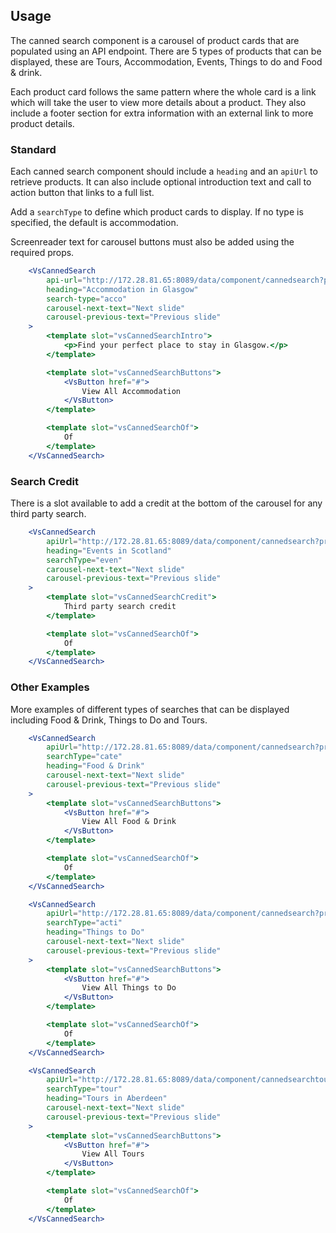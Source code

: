 ## Usage
The canned search component is a carousel of product cards that are populated using an API endpoint. There are 5 types of products that can be displayed, these are Tours, Accommodation, Events, Things to do and Food & drink. 

Each product card follows the same pattern where the whole card is a link which will take the user to view more details about a product. They also include a footer section for extra information with an external link to more product details. 

### Standard 
Each canned search component should include a `heading` and an `apiUrl` to retrieve products. It can also include optional introduction text and call to action button that links to a full list. 

Add a `searchType` to define which product cards to display. If no type is specified, the default is accommodation.

Screenreader text for carousel buttons must also be added using the required props. 

```jsx
    <VsCannedSearch
        api-url="http://172.28.81.65:8089/data/component/cannedsearch?prodtypes=acco&avail=off&locplace=4751&locprox=10.0&loc=Glasgow&fac_id=accessguide"
        heading="Accommodation in Glasgow"
        search-type="acco"
        carousel-next-text="Next slide"
        carousel-previous-text="Previous slide"
    >
        <template slot="vsCannedSearchIntro">
            <p>Find your perfect place to stay in Glasgow.</p>
        </template>

        <template slot="vsCannedSearchButtons">
            <VsButton href="#">
                View All Accommodation
            </VsButton>
        </template>

        <template slot="vsCannedSearchOf">
            Of
        </template>
    </VsCannedSearch>
```

### Search Credit
There is a slot available to add a credit at the bottom of the carousel for any third party search.

```jsx
    <VsCannedSearch
        apiUrl="http://172.28.81.65:8089/data/component/cannedsearch?prodtypes=even&locplace=&locprox=10.0&loc=Scotland"
        heading="Events in Scotland"
        searchType="even"
        carousel-next-text="Next slide"
        carousel-previous-text="Previous slide"
    >
        <template slot="vsCannedSearchCredit">
            Third party search credit
        </template>

        <template slot="vsCannedSearchOf">
            Of
        </template>
    </VsCannedSearch>
```

### Other Examples
More examples of different types of searches that can be displayed including Food & Drink, Things to Do and Tours. 

```jsx
    <VsCannedSearch
        apiUrl="http://172.28.81.65:8089/data/component/cannedsearch?prodtypes=cate&locpoly=821&locprox=10.0&loc=Royal+Mile"
        searchType="cate"
        heading="Food & Drink"
        carousel-next-text="Next slide"
        carousel-previous-text="Previous slide"
    >
        <template slot="vsCannedSearchButtons">
            <VsButton href="#">
                View All Food & Drink
            </VsButton>
        </template>

        <template slot="vsCannedSearchOf">
            Of
        </template>
    </VsCannedSearch>
```

```jsx
    <VsCannedSearch
        apiUrl="http://172.28.81.65:8089/data/component/cannedsearch?prodtypes=acti%2Cattr%2Creta&locplace=4751&locprox=10.0&loc=Glasgow"
        searchType="acti"
        heading="Things to Do"
        carousel-next-text="Next slide"
        carousel-previous-text="Previous slide"
    >
        <template slot="vsCannedSearchButtons">
            <VsButton href="#">
                View All Things to Do
            </VsButton>
        </template>

        <template slot="vsCannedSearchOf">
            Of
        </template>
    </VsCannedSearch>
```

```jsx
    <VsCannedSearch
        apiUrl="http://172.28.81.65:8089/data/component/cannedsearchtours?find%5B%5D=attractions%7Caberdeen%7CAberdeen&locale=en-GB"
        searchType="tour"
        heading="Tours in Aberdeen"
        carousel-next-text="Next slide"
        carousel-previous-text="Previous slide"
    >
        <template slot="vsCannedSearchButtons">
            <VsButton href="#">
                View All Tours
            </VsButton>
        </template>

        <template slot="vsCannedSearchOf">
            Of
        </template>
    </VsCannedSearch>
```

